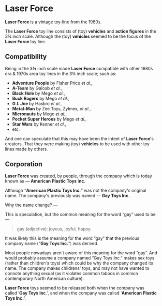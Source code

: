 # Laser Force

**Laser Force** is a vintage toy-line from the 1980s.

The **Laser Force** toy line consists of (toy) **vehicles** and **action figures** in the 3¾ inch scale.
Although the (toy) **vehicles** seemed to be the focus of the **Laser Force** toy line.

## Compatibility

Being in the 3¾ inch scale made **Laser Force** compatible with other 1980s era & 1970s area toy lines in the 3¾ inch scale; such as:

* **Adventure People** by Fisher Price _et al._,
* **A-Team** by Galoob  _et al._,
* **Black Hole** by Mego _et al._,
* **Buck Rogers** by Mego _et al._,
* **G.I. Joe** by Hasbro _et al._,
* **Metal-Man** by Zee Toys, Zylmex, _et al._,
* **Micronauts** by Mego _et al._,
* **Pocket Super Heroes** by Mego  _et al._,
* **Star Wars** by Kenner _et al._,
* etc.

And one can speculate that this may have been the intent of **Laser Force**'s creators.
That they were making (toy) **vehicles** to be used with other toy lines made by others.

## Corporation

**Laser Force** was created, by people, through the company which is today known as — **American Plastic Toys Inc.**

Although “**American Plastic Toys Inc.**” was not the company's original name.
The company's previously was named — **Gay Toys Inc.**

Why the name change‽ —

This is speculation, but the common meaning for the word “gay” used to be —

> gay (adjective): joyous, joyful, happy.

It was likely this is the meaning for the word “gay” that the previous company name (“**Gay Toys Inc.**”) was derived.

Most people nowadays aren't aware of this meaning for the word “gay”.
And would probably assume a company named “Gay Toys Inc.” makes sex toys (rather than children's toys) which could be why the company changed its name.
The company makes childrens' toys, and may not have wanted to connote anything sexual (as it violates common taboos in common contemporary North American culture).

**Laser Force** toys seemed to be released both when the company was called ‘**Gay Toys Inc.**’, and when the company was called ‘**American Plastic Toys Inc.**’.
